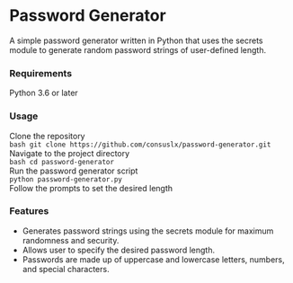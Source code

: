 # Password Generator

A simple password generator written in Python that uses the secrets module to generate random password strings of user-defined length.

### Requirements
Python 3.6 or later
### Usage
Clone the repository  
`bash git clone https://github.com/consuslx/password-generator.git`  
Navigate to the project directory  
`bash cd password-generator`  
Run the password generator script  
`python password-generator.py`  
Follow the prompts to set the desired length  
### Features
- Generates password strings using the secrets module for maximum randomness and security.
- Allows user to specify the desired password length.
- Passwords are made up of uppercase and lowercase letters, numbers, and special characters.
